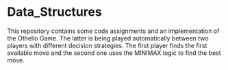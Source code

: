 # Data_Structures

This repository contains some code assignments and an implementation of the Othello Game. The latter is being played automatically between two players with different decision strategies. The first player finds the first available move and the second one uses the MINIMAX logic to find the best move.
